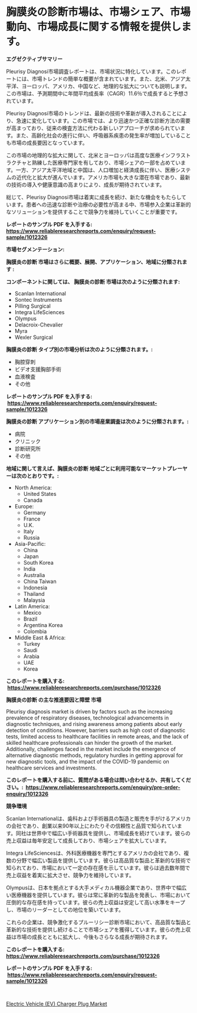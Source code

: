 <p><h1>胸膜炎の診断市場は、市場シェア、市場動向、市場成長に関する情報を提供します。</h1></p><p><strong>エグゼクティブサマリー</strong></p>
<p><p>Pleurisy Diagnosi市場調査レポートは、市場状況に特化しています。このレポートには、市場トレンドの簡単な概要が含まれています。また、北米、アジア太平洋、ヨーロッパ、アメリカ、中国など、地理的な拡大についても説明します。この市場は、予測期間中に年間平均成長率（CAGR）11.6％で成長すると予想されています。</p><p>Pleurisy Diagnosi市場のトレンドは、最新の技術や革新が導入されることにより、急速に変化しています。この市場では、より迅速かつ正確な診断方法の需要が高まっており、従来の検査方法に代わる新しいアプローチが求められています。また、高齢化社会の進行に伴い、呼吸器系疾患の発生率が増加していることも市場の成長要因となっています。</p><p>この市場の地理的な拡大に関して、北米とヨーロッパは高度な医療インフラストラクチャと熟練した医療専門家を有しており、市場シェアの一部を占めています。一方、アジア太平洋地域と中国は、人口増加と経済成長に伴い、医療システムの近代化と拡大が進んでいます。アメリカ市場も大きな潜在市場であり、最新の技術の導入や健康意識の高まりにより、成長が期待されています。</p><p>総じて、Pleurisy Diagnosi市場は着実に成長を続け、新たな機会をもたらしています。患者への迅速な診断や治療の必要性が高まる中、市場参入企業は革新的なソリューションを提供することで競争力を維持していくことが重要です。</p></p>
<p><strong>レポートのサンプル PDF を入手する: <a href="https://www.reliableresearchreports.com/enquiry/request-sample/1012326">https://www.reliableresearchreports.com/enquiry/request-sample/1012326</a></strong></p>
<p><strong>市場セグメンテーション:</strong></p>
<p><strong> 胸膜炎の診断 市場はさらに概要、展開、アプリケーション、地域に分類されます :</strong></p>
<p><strong>コンポーネントに関しては、 胸膜炎の診断 市場は次のように分類されます: &nbsp;</strong></p>
<p><ul><li>Scanlan International</li><li>Sontec Instruments</li><li>Pilling Surgical</li><li>Integra LifeSciences</li><li>Olympus</li><li>Delacroix-Chevalier</li><li>Myra</li><li>Wexler Surgical</li></ul></p>
<p><strong> 胸膜炎の診断 タイプ別の市場分析は次のように分類されます。:</strong></p>
<p><ul><li>胸腔穿刺</li><li>ビデオ支援胸部手術</li><li>血液検査</li><li>その他</li></ul></p>
<p><strong>レポートのサンプル PDF を入手する: &nbsp;<a href="https://www.reliableresearchreports.com/enquiry/request-sample/1012326">https://www.reliableresearchreports.com/enquiry/request-sample/1012326</a></strong></p>
<p><strong> 胸膜炎の診断 アプリケーション別の市場産業調査は次のように分類されます。:</strong></p>
<p><ul><li>病院</li><li>クリニック</li><li>診断研究所</li><li>その他</li></ul></p>
<p><strong>地域に関して言えば、胸膜炎の診断 地域ごとに利用可能なマーケットプレーヤーは次のとおりです。:</strong></p>
<p><ul>
    <li>
        North America:
        <ul>
            <li>United States</li>
            <li>Canada</li>
        </ul>
    </li>
    <li>
        Europe:
        <ul>
            <li>Germany</li>
            <li>France</li>
            <li>U.K.</li>
            <li>Italy</li>
            <li>Russia</li>
        </ul>
    </li>
    <li>
        Asia-Pacific:
        <ul>
            <li>China</li>
            <li>Japan</li>
            <li>South Korea</li>
            <li>India</li>
            <li>Australia</li>
            <li>China Taiwan</li>
            <li>Indonesia</li>
            <li>Thailand</li>
            <li>Malaysia</li>
        </ul>
    </li>
    <li>
        Latin America:
        <ul>
            <li>Mexico</li>
            <li>Brazil</li>
            <li>Argentina Korea</li>
            <li>Colombia</li>
        </ul>
    </li>
    <li>
        Middle East & Africa:
        <ul>
            <li>Turkey</li>
            <li>Saudi</li>
            <li>Arabia</li>
            <li>UAE</li>
            <li>Korea</li>
        </ul>
    </li>
    </ul></p>
<p><strong>このレポートを購入する: &nbsp;<a href="https://www.reliableresearchreports.com/purchase/1012326">https://www.reliableresearchreports.com/purchase/1012326</a></strong></p>
<p><strong>胸膜炎の診断 の主な推進要因と障壁 市場</strong></p>
<p><p>Pleurisy diagnosis market is driven by factors such as the increasing prevalence of respiratory diseases, technological advancements in diagnostic techniques, and rising awareness among patients about early detection of conditions. However, barriers such as high cost of diagnostic tests, limited access to healthcare facilities in remote areas, and the lack of skilled healthcare professionals can hinder the growth of the market. Additionally, challenges faced in the market include the emergence of alternative diagnostic methods, regulatory hurdles in getting approval for new diagnostic tools, and the impact of the COVID-19 pandemic on healthcare services and investments.</p></p>
<p><strong>このレポートを購入する前に、質問がある場合は問い合わせるか、共有してください。:&nbsp; <a href="https://www.reliableresearchreports.com/enquiry/pre-order-enquiry/1012326">https://www.reliableresearchreports.com/enquiry/pre-order-enquiry/1012326</a></strong></p>
<p><strong>競争環境</strong></p>
<p><p>Scanlan Internationalは、歯科および手術器具の製造と販売を手がけるアメリカの会社であり、創業以来90年以上にわたりその信頼性と品質で知られています。同社は世界中で幅広い手術器具を提供し、市場成長を続けています。彼らの売上収益は毎年安定して成長しており、市場シェアを拡大しています。</p><p>Integra LifeSciencesは、外科医療機器を専門とするアメリカの会社であり、複数の分野で幅広い製品を提供しています。彼らは高品質な製品と革新的な技術で知られており、市場において一定の存在感を示しています。彼らは過去数年間で売上収益を着実に拡大させ、競争力を維持しています。</p><p>Olympusは、日本を拠点とする大手メディカル機器企業であり、世界中で幅広い医療機器を提供しています。彼らは常に革新的な製品を発表し、市場において圧倒的な存在感を持っています。彼らの売上収益は安定して高い水準をキープし、市場のリーダーとしての地位を築いています。</p><p>これらの企業は、競争激化するプルーリシー診断市場において、高品質な製品と革新的な技術を提供し続けることで市場シェアを獲得しています。彼らの売上収益は市場の成長とともに拡大し、今後もさらなる成長が期待されます。</p></p>
<p><strong>このレポートを購入する: &nbsp; <a href="https://www.reliableresearchreports.com/purchase/1012326">https://www.reliableresearchreports.com/purchase/1012326</a></strong></p>
<p><strong>レポートのサンプル PDF を入手する: &nbsp;<a href="https://www.reliableresearchreports.com/enquiry/request-sample/1012326">https://www.reliableresearchreports.com/enquiry/request-sample/1012326</a></strong><strong></strong></p>
<p>&nbsp;</p>
<p><p><a href="https://flame-sidecar-702.notion.site/Electric-Vehicle-EV-Charger-Plug-Market-Size-Growth-and-Forecast-from-2024-2031-dcd776354d0941f780b6a67c5972a2e1">Electric Vehicle (EV) Charger Plug Market</a></p></p>